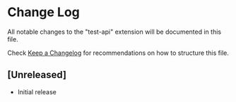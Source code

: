 # Change Log

All notable changes to the "test-api" extension will be documented in this file.

Check [Keep a Changelog](http://keepachangelog.com/) for recommendations on how to structure this file.

## [Unreleased]

- Initial release